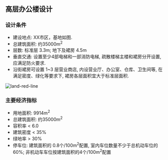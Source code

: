 ## 高层办公楼设计

### 设计条件
+ 建设地点: XX市区，基地如图.
+ 总建筑面积: 约35000m<sup>2</sup>
+ 层数: 标准层 3.3m; 地下及裙房 4.5m
+ 垂直交通: 设置至少4部电梯和一部消防电梯, 疏散楼梯主楼和裙房分开设置, 应满足防火要求.
+ 沿街裙房可设置 1~3 层营业商店, 内设营业厅、办公室、仓库、卫生间等, 在满足密度、绿化等要求下, 裙房各层面积宜大于标准层面积.

![land-red-line](yongdihongxian)

### 主要经济指标
+ 用地面积: 9914m<sup>2</sup>
+ 总建筑面积: 约35000m<sup>2</sup>
+ 容积率 &lt; 6.0
+ 建筑密度 &lt; 35%
+ 绿地率 &gt; 30%
+ 停车位: 建筑面积的 0.8个/100m<sup>2</sup>配置, 室内车位数量不少于总机动车位的60%; 非机动车车位按建筑面积的4个/100m<sup>2</sup>配置

[yongdihongxian]:https://github.com/analyman/TM-design/raw/master/imgs/land-read-line.png "用地红线"
